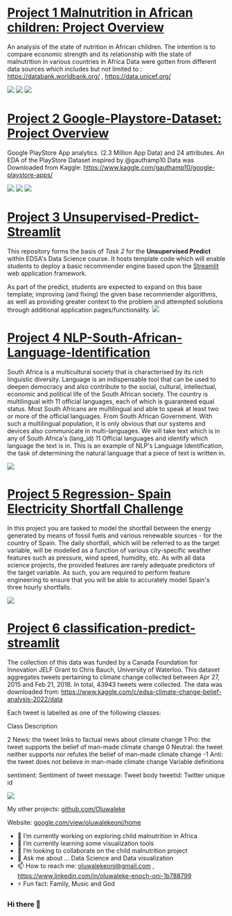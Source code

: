 # [Project 1 Malnutrition in African children: Project Overview](https://github.com/Oluwaleke/Child_malnutrition) 
An analysis of the state of nutrition in African children. The intention is to compare economic strength and its relationship with the state of malnutrition in various countries in Africa
Data were gotten from different data sources which includes but not limited to : https://databank.worldbank.org/ , https://data.unicef.org/

![](https://github.com/Oluwaleke/Oluwaleke/blob/main/Images/malnutrition_heatmap.png)
![](https://github.com/Oluwaleke/Oluwaleke/blob/main/Images/malnutrition_histogram.png)
![](https://github.com/Oluwaleke/Oluwaleke/blob/main/Images/malnutriyion_boxplot.png)

# [Project 2 Google-Playstore-Dataset: Project Overview](https://github.com/Oluwaleke/Google-PlayStore) 
Google PlayStore App analytics. (2.3 Million App Data) and 24 attributes.
An EDA of the PlayStore Dataset inspired by @gauthamp10
Data was Downloaded from Kaggle: https://www.kaggle.com/gauthamp10/google-playstore-apps/

![](https://github.com/Oluwaleke/Oluwaleke/blob/main/Images/totalcat_instal.png)
![]([https://github.com/Oluwaleke/Oluwaleke/blob/main/Images/rating.png)
![](https://github.com/Oluwaleke/Oluwaleke/blob/main/Images/distribution_rating.png)

# [Project 3 Unsupervised-Predict-Streamlit](https://github.com/Oluwaleke/unsupervised-predict-streamlit-template)
This repository forms the basis of *Task 2* for the **Unsupervised Predict** within EDSA's Data Science course. It hosts template code which will enable students to deploy a basic recommender engine based upon the [Streamlit](https://www.streamlit.io/) web application framework.

As part of the predict, students are expected to expand on this base template; improving (and fixing) the given base recommender algorithms, as well as providing greater context to the problem and attempted solutions through additional application pages/functionality.
![](https://github.com/Oluwaleke/Oluwaleke/blob/main/Images/download.png)

# [Project 4 NLP-South-African-Language-Identification](https://github.com/Oluwaleke/south-african-language-identification)
South Africa is a multicultural society that is characterised by its rich linguistic diversity. Language is an indispensable tool that can be used to deepen democracy and also contribute to the social, cultural, intellectual, economic and political life of the South African society.
The country is multilingual with 11 official languages, each of which is guaranteed equal status. Most South Africans are multilingual and able to speak at least two or more of the official languages. From South African Government. With such a multilingual population, it is only obvious that our systems and devices also communicate in multi-languages.
We will take text which is in any of South Africa's (lang_id) 11 Official languages and identify which language the text is in. This is an example of NLP's Language Identification, the task of determining the natural language that a piece of text is written in.

![](https://github.com/Oluwaleke/Oluwaleke/blob/main/Images/southafrica_lang.jpg)

# [Project 5 Regression- Spain Electricity Shortfall Challenge](https://github.com/Oluwaleke/Spain-electricity-challenge)
In this project you are tasked to model the shortfall between the energy generated by means of fossil fuels and various renewable sources - for the country of Spain. The daily shortfall, which will be referred to as the target variable, will be modelled as a function of various city-specific weather features such as pressure, wind speed, humidity, etc. As with all data science projects, the provided features are rarely adequate predictors of the target variable. As such, you are required to perform feature engineering to ensure that you will be able to accurately model Spain's three hourly shortfalls.

![](https://github.com/Oluwaleke/Oluwaleke/blob/main/Images/download2%20.png)

# [Project 6 classification-predict-streamlit](https://github.com/Oluwaleke/classification-predict-streamlit-template-1)
The collection of this data was funded by a Canada Foundation for Innovation JELF Grant to Chris Bauch, University of Waterloo. This dataset aggregates tweets pertaining to climate change collected between Apr 27, 2015 and Feb 21, 2018. In total, 43943 tweets were collected. The data was downloaded from: https://www.kaggle.com/c/edsa-climate-change-belief-analysis-2022/data

Each tweet is labelled as one of the following classes:

Class Description

2 News: the tweet links to factual news about climate change
1 Pro: the tweet supports the belief of man-made climate change
0 Neutral: the tweet neither supports nor refutes the belief of man-made climate change
-1 Anti: the tweet does not believe in man-made climate change
Variable definitions

sentiment: Sentiment of tweet
message: Tweet body
tweetid: Twitter unique id

![](https://github.com/Oluwaleke/Oluwaleke/blob/main/Images/twit.png)









My other projects: [github.com/Oluwaleke](https://github.com/Oluwaleke)

Website: [google.com/view/oluwalekeoni/home](https://sites.google.com/view/oluwalekeoni/home)

- 🔭 I’m currently working on exploring child malnutrition in Africa 
- 🌱 I’m currently learning some visualization tools
- 👯 I’m looking to collaborate on the child malnutrition project
- 💬 Ask me about ... Data Science and Data visualization
- 📫 How to reach me: oluwalekeoni@gmail.com , https://www.linkedin.com/in/oluwaleke-enoch-oni-1b788799
- ⚡ Fun fact: Family, Music and God


### Hi there 👋

<!--
**Oluwaleke/Oluwaleke** is a ✨ _special_ ✨ repository because its `README.md` (this file) appears on your GitHub profile.

Here are some ideas to get you started:

- 🔭 I’m currently working on exploring child malnutrition in Africa 
- 🌱 I’m currently learning some visualization tools
- 👯 I’m looking to collaborate on the chail malnutrition project
- 💬 Ask me about ... Data Science and Data visualization
- 📫 How to reach me: oluwalekeoni@gmail.com , https://www.linkedin.com/in/oluwaleke-enoch-oni-1b788799
- ⚡ Fun fact: Family, Music and God
-->
